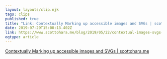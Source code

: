 ```yaml
---
layout: layouts/clip.njk 
tags: clips 
published: true 
title: "Link: Contextually Marking up accessible images and SVGs | scottohara.me" 
date: 2019-07-29T15:00:13.402Z 
link: https://www.scottohara.me/blog/2019/05/22/contextual-images-svgs-and-a11y.html 
ogtype: article 
---
```

[Contextually Marking up accessible images and SVGs | scottohara.me](https://www.scottohara.me/blog/2019/05/22/contextual-images-svgs-and-a11y.html) 
